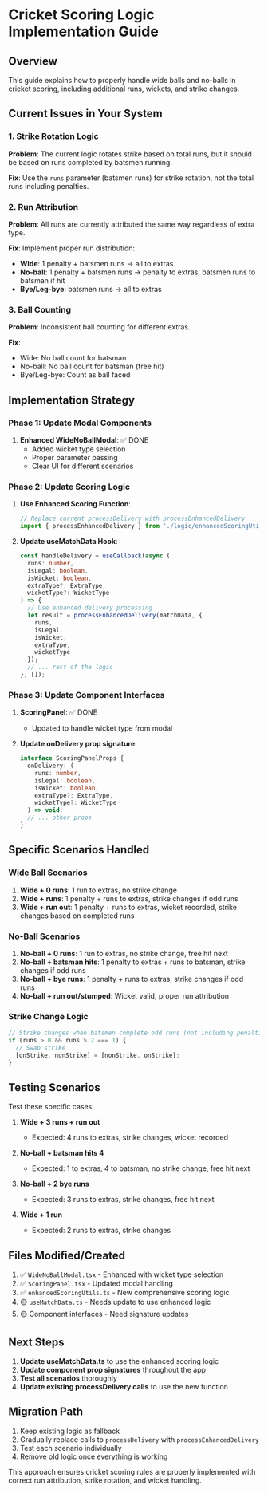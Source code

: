 # Cricket Scoring Logic Implementation Guide

## Overview
This guide explains how to properly handle wide balls and no-balls in cricket scoring, including additional runs, wickets, and strike changes.

## Current Issues in Your System

### 1. Strike Rotation Logic
**Problem**: The current logic rotates strike based on total runs, but it should be based on runs completed by batsmen running.

**Fix**: Use the `runs` parameter (batsmen runs) for strike rotation, not the total runs including penalties.

### 2. Run Attribution
**Problem**: All runs are currently attributed the same way regardless of extra type.

**Fix**: Implement proper run distribution:
- **Wide**: 1 penalty + batsmen runs → all to extras
- **No-ball**: 1 penalty + batsmen runs → penalty to extras, batsmen runs to batsman if hit
- **Bye/Leg-bye**: batsmen runs → all to extras

### 3. Ball Counting
**Problem**: Inconsistent ball counting for different extras.

**Fix**: 
- Wide: No ball count for batsman
- No-ball: No ball count for batsman (free hit)
- Bye/Leg-bye: Count as ball faced

## Implementation Strategy

### Phase 1: Update Modal Components

1. **Enhanced WideNoBallModal**: ✅ DONE
   - Added wicket type selection
   - Proper parameter passing
   - Clear UI for different scenarios

### Phase 2: Update Scoring Logic

1. **Use Enhanced Scoring Function**: 
   ```typescript
   // Replace current processDelivery with processEnhancedDelivery
   import { processEnhancedDelivery } from './logic/enhancedScoringUtils';
   ```

2. **Update useMatchData Hook**:
   ```typescript
   const handleDelivery = useCallback(async (
     runs: number, 
     isLegal: boolean, 
     isWicket: boolean, 
     extraType?: ExtraType,
     wicketType?: WicketType
   ) => {
     // Use enhanced delivery processing
     let result = processEnhancedDelivery(matchData, { 
       runs, 
       isLegal, 
       isWicket, 
       extraType,
       wicketType 
     });
     // ... rest of the logic
   }, []);
   ```

### Phase 3: Update Component Interfaces

1. **ScoringPanel**: ✅ DONE
   - Updated to handle wicket type from modal

2. **Update onDelivery prop signature**:
   ```typescript
   interface ScoringPanelProps {
     onDelivery: (
       runs: number, 
       isLegal: boolean, 
       isWicket: boolean, 
       extraType?: ExtraType,
       wicketType?: WicketType
     ) => void;
     // ... other props
   }
   ```

## Specific Scenarios Handled

### Wide Ball Scenarios
1. **Wide + 0 runs**: 1 run to extras, no strike change
2. **Wide + runs**: 1 penalty + runs to extras, strike changes if odd runs
3. **Wide + run out**: 1 penalty + runs to extras, wicket recorded, strike changes based on completed runs

### No-Ball Scenarios
1. **No-ball + 0 runs**: 1 run to extras, no strike change, free hit next
2. **No-ball + batsman hits**: 1 penalty to extras + runs to batsman, strike changes if odd runs
3. **No-ball + bye runs**: 1 penalty + runs to extras, strike changes if odd runs
4. **No-ball + run out/stumped**: Wicket valid, proper run attribution

### Strike Change Logic
```typescript
// Strike changes when batsmen complete odd runs (not including penalties)
if (runs > 0 && runs % 2 === 1) {
  // Swap strike
  [onStrike, nonStrike] = [nonStrike, onStrike];
}
```

## Testing Scenarios

Test these specific cases:

1. **Wide + 3 runs + run out**
   - Expected: 4 runs to extras, strike changes, wicket recorded

2. **No-ball + batsman hits 4**
   - Expected: 1 to extras, 4 to batsman, no strike change, free hit next

3. **No-ball + 2 bye runs**
   - Expected: 3 runs to extras, strike changes, free hit next

4. **Wide + 1 run**
   - Expected: 2 runs to extras, strike changes

## Files Modified/Created

1. ✅ `WideNoBallModal.tsx` - Enhanced with wicket type selection
2. ✅ `ScoringPanel.tsx` - Updated modal handling
3. ✅ `enhancedScoringUtils.ts` - New comprehensive scoring logic
4. 🟡 `useMatchData.ts` - Needs update to use enhanced logic
5. 🟡 Component interfaces - Need signature updates

## Next Steps

1. **Update useMatchData.ts** to use the enhanced scoring logic
2. **Update component prop signatures** throughout the app
3. **Test all scenarios** thoroughly
4. **Update existing processDelivery calls** to use the new function

## Migration Path

1. Keep existing logic as fallback
2. Gradually replace calls to `processDelivery` with `processEnhancedDelivery`
3. Test each scenario individually
4. Remove old logic once everything is working

This approach ensures cricket scoring rules are properly implemented with correct run attribution, strike rotation, and wicket handling.
